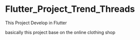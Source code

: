 # Flutter_Project_Trend_Threads

This Project Develop in Flutter

basically this project base on the online clothing shop
